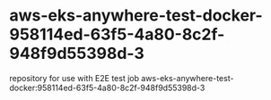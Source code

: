 # aws-eks-anywhere-test-docker-958114ed-63f5-4a80-8c2f-948f9d55398d-3
repository for use with E2E test job aws-eks-anywhere-test-docker:958114ed-63f5-4a80-8c2f-948f9d55398d-3
